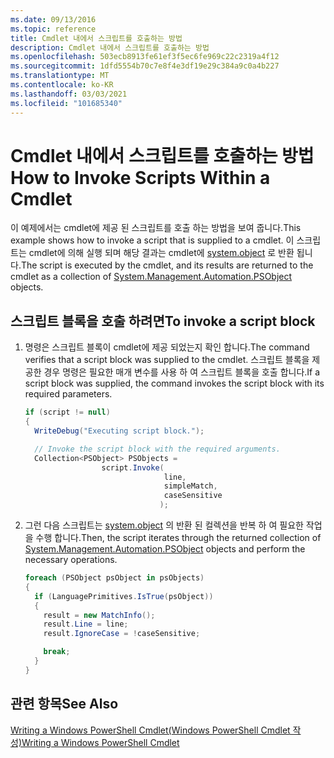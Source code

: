 ```yaml
---
ms.date: 09/13/2016
ms.topic: reference
title: Cmdlet 내에서 스크립트를 호출하는 방법
description: Cmdlet 내에서 스크립트를 호출하는 방법
ms.openlocfilehash: 503ecb8913fe61ef3f5ec6fe969c22c2319a4f12
ms.sourcegitcommit: 1dfd5554b70c7e8f4e3df19e29c384a9c0a4b227
ms.translationtype: MT
ms.contentlocale: ko-KR
ms.lasthandoff: 03/03/2021
ms.locfileid: "101685340"
---
```

# <a name="how-to-invoke-scripts-within-a-cmdlet"></a><span data-ttu-id="1e262-103">Cmdlet 내에서 스크립트를 호출하는 방법</span><span class="sxs-lookup"><span data-stu-id="1e262-103">How to Invoke Scripts Within a Cmdlet</span></span>

<span data-ttu-id="1e262-104">이 예제에서는 cmdlet에 제공 된 스크립트를 호출 하는 방법을 보여 줍니다.</span><span class="sxs-lookup"><span data-stu-id="1e262-104">This example shows how to invoke a script that is supplied to a cmdlet.</span></span> <span data-ttu-id="1e262-105">이 스크립트는 cmdlet에 의해 실행 되며 해당 결과는 cmdlet에 [system.object](/dotnet/api/System.Management.Automation.PSObject) 로 반환 됩니다.</span><span class="sxs-lookup"><span data-stu-id="1e262-105">The script is executed by the cmdlet, and its results are returned to the cmdlet as a collection of [System.Management.Automation.PSObject](/dotnet/api/System.Management.Automation.PSObject) objects.</span></span>

## <a name="to-invoke-a-script-block"></a><span data-ttu-id="1e262-106">스크립트 블록을 호출 하려면</span><span class="sxs-lookup"><span data-stu-id="1e262-106">To invoke a script block</span></span>

1. <span data-ttu-id="1e262-107">명령은 스크립트 블록이 cmdlet에 제공 되었는지 확인 합니다.</span><span class="sxs-lookup"><span data-stu-id="1e262-107">The command verifies that a script block was supplied to the cmdlet.</span></span> <span data-ttu-id="1e262-108">스크립트 블록을 제공한 경우 명령은 필요한 매개 변수를 사용 하 여 스크립트 블록을 호출 합니다.</span><span class="sxs-lookup"><span data-stu-id="1e262-108">If a script block was supplied, the command invokes the script block with its required parameters.</span></span>

    ```csharp
    if (script != null)
    {
      WriteDebug("Executing script block.");

      // Invoke the script block with the required arguments.
      Collection<PSObject> PSObjects =
                     script.Invoke(
                                   line,
                                   simpleMatch,
                                   caseSensitive
                                  );
    ```

2. <span data-ttu-id="1e262-109">그런 다음 스크립트는 [system.object](/dotnet/api/System.Management.Automation.PSObject) 의 반환 된 컬렉션을 반복 하 여 필요한 작업을 수행 합니다.</span><span class="sxs-lookup"><span data-stu-id="1e262-109">Then, the script iterates through the returned collection of [System.Management.Automation.PSObject](/dotnet/api/System.Management.Automation.PSObject) objects and perform the necessary operations.</span></span>

    ```csharp
    foreach (PSObject psObject in psObjects)
    {
      if (LanguagePrimitives.IsTrue(psObject))
      {
        result = new MatchInfo();
        result.Line = line;
        result.IgnoreCase = !caseSensitive;

        break;
      }
    }

    ```

## <a name="see-also"></a><span data-ttu-id="1e262-110">관련 항목</span><span class="sxs-lookup"><span data-stu-id="1e262-110">See Also</span></span>

[<span data-ttu-id="1e262-111">Writing a Windows PowerShell Cmdlet(Windows PowerShell Cmdlet 작성)</span><span class="sxs-lookup"><span data-stu-id="1e262-111">Writing a Windows PowerShell Cmdlet</span></span>](./writing-a-windows-powershell-cmdlet.md)
